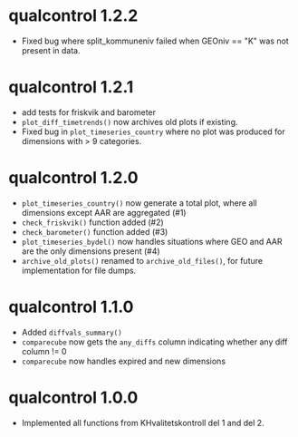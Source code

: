# qualcontrol 1.2.2
* Fixed bug where split_kommuneniv failed when GEOniv == "K" was not present in data.

# qualcontrol 1.2.1
* add tests for friskvik and barometer 
* `plot_diff_timetrends()` now archives old plots if existing. 
* Fixed bug in `plot_timeseries_country` where no plot was produced for dimensions with > 9 categories. 

# qualcontrol 1.2.0
* `plot_timeseries_country()` now generate a total plot, where all dimensions except AAR are aggregated (#1)
* `check_friskvik()` function added (#2)
* `check_barometer()` function added (#3)
* `plot_timeseries_bydel()` now handles situations where GEO and AAR are the only dimensions present (#4)
* `archive_old_plots()` renamed to `archive_old_files()`, for future implementation for file dumps. 

# qualcontrol 1.1.0
* Added `diffvals_summary()`
* `comparecube` now gets the `any_diffs` column indicating whether any diff column != 0
* `comparecube` now handles expired and new dimensions

# qualcontrol 1.0.0

* Implemented all functions from KHvalitetskontroll del 1 and del 2.
